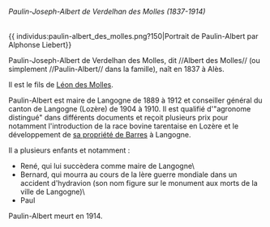###### Paulin-Joseph-Albert de Verdelhan des Molles (1837-1914)

{{ individus:paulin-albert\_des\_molles.png?150\|Portrait de
Paulin-Albert par Alphonse Liebert}}

Paulin-Joseph-Albert de Verdelhan des Molles, dit //Albert des Molles//
(ou simplement //Paulin-Albert// dans la famille), naît en 1837 à Alès.

Il est le fils de [Léon des
Molles](Charles-Léon_Verdelhan_des_Molles_(1805-1868)).

Paulin-Albert est maire de Langogne de 1889 à 1912 et conseiller général
du canton de Langogne (Lozère) de 1904 à 1910. Il est qualifié
d\'\"agronome distingué\" dans différents documents et reçoit plusieurs
prix pour notamment l\'introduction de la race bovine tarentaise en
Lozère et le développement de [sa propriété de
Barres](Liste_des_propriétés_notables#Château_de_Barres) à
Langogne.

Il a plusieurs enfants et notamment :

 * René, qui lui succèdera comme maire de Langogne\
 * Bernard, qui mourra au cours de la Ière guerre mondiale dans un accident d'hydravion (son nom figure sur le monument aux morts de la ville de Langogne)\
 * Paul

Paulin-Albert meurt en 1914.
